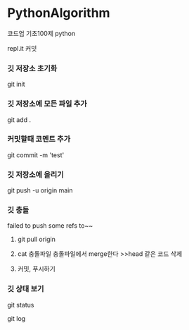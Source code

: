 # PythonAlgorithm
코드업 기초100제 python 

repl.it 커밋

### 깃 저장소 초기화
git init

### 깃 저장소에 모든 파일 추가
git add .

### 커밋할때 코멘트 추가
git commit -m 'test'

### 깃 저장소에 올리기
git push -u origin main

### 깃 충돌 
failed to push some refs to~~ 

1) git pull origin

2) cat 충돌파일
충돌파일에서 merge한다 >>head 같은 코드 삭제 

3) 커밋, 푸시하기 

### 깃 상태 보기 
git status 

git log 

